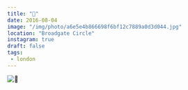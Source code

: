 ```yaml
---
title: "🚶"
date: 2016-08-04
image: "/img/photo/a6e5e4b866698f6bf12c7889a0d3d044.jpg"
location: "Broadgate Circle"
instagram: true
draft: false
tags:
 - london
---
```


![🚶](/img/photo/a6e5e4b866698f6bf12c7889a0d3d044.jpg)
